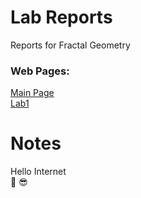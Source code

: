 # Lab Reports
Reports for Fractal Geometry

### Web Pages:
[Main Page](https://cchiltoncarr.github.io/labreports/) \
[Lab1](https://cchiltoncarr.github.io/labreports/Lab1.html)

# Notes

Hello Internet\
🤠 😎
